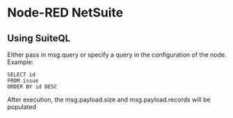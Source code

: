 # Node-RED NetSuite

## Using SuiteQL

Either pass in msg.query or specify a query in the configuration of the node. Example:

```
SELECT id
FROM issue
ORDER BY id DESC
```

After execution, the msg.payload.size and msg.payload.records will be populated